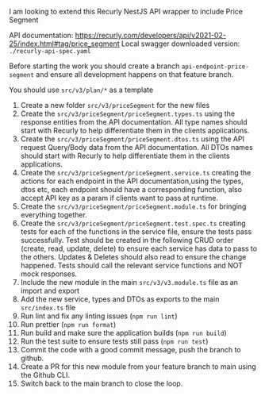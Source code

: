 I am looking to extend this Recurly NestJS API wrapper to include Price Segment

API documentation: https://recurly.com/developers/api/v2021-02-25/index.html#tag/price_segment
Local swagger downloaded version: `./recurly-api-spec.yaml`

Before starting the work you should create a branch `api-endpoint-price-segment` and ensure all development happens on that feature branch.

You should use `src/v3/plan/*` as a template

1. Create a new folder `src/v3/priceSegment` for the new files
2. Create the `src/v3/priceSegment/priceSegment.types.ts` using the response entities from the API documentation. All type names should start with Recurly to help differentiate them in the clients applications. 
3. Create the `src/v3/priceSegment/priceSegment.dtos.ts` using the API request Query/Body data from the API documentation. All DTOs names should start with Recurly to help differentiate them in the clients applications. 
4. Create the `src/v3/priceSegment/priceSegment.service.ts` creating the actions for each endpoint in the API documentation,using the types, dtos etc, each endpoint should have a corresponding function, also accept API key as a param if clients want to pass at runtime. 
5. Create the `src/v3/priceSegment/priceSegment.module.ts` for bringing everything together.
6. Create the `src/v3/priceSegment/priceSegment.test.spec.ts` creating tests for each of the functions in the service file, ensure the tests pass successfully. Test should be created in the following CRUD order (create, read, update, delete) to ensure each service has data to pass to the others. Updates & Deletes should also read to ensure the change happened. Tests should call the relevant service functions and NOT mock responses. 
7. Include the new module in the main `src/v3/v3.module.ts` file as an import and export
8. Add the new service, types and DTOs as exports to the main `src/index.ts` file
9. Run lint and fix any linting issues (`npm run lint`)
10. Run prettier (`npm run format`)
11. Run build and make sure the application builds (`npm run build`)
12. Run the test suite to ensure tests still pass (`npm run test`)
13. Commit the code with a good commit message, push the branch to github.
14. Create a PR for this new module from your feature branch to main using the Github CLI.
15. Switch back to the main branch to close the loop.
